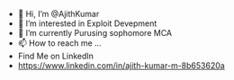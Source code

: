 - 👋 Hi, I’m @AjithKumar
- 👀 I’m interested in Exploit Devepment
- 🌱 I’m currently Purusing sophomore MCA
- 📫 How to reach me ...
- Find Me on LinkedIn
- https://www.linkedin.com/in/ajith-kumar-m-8b653620a

<!---
Ajith-Kumar-0/Ajith-Kumar-0 is a ✨ special ✨ repository because its `README.md` (this file) appears on your GitHub profile.
You can click the Preview link to take a look at your changes.
--->

